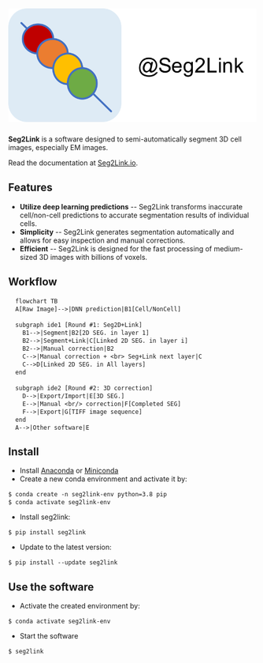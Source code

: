 # ![icon](docs/pics/icon.svg)

**Seg2Link** is a software designed to semi-automatically segment 3D cell images, especially EM images. 

Read the documentation at [Seg2Link.io]().

## Features
- **Utilize deep learning predictions** -- Seg2Link transforms inaccurate cell/non-cell predictions to accurate segmentation results of individual cells.
- **Simplicity** -- Seg2Link generates segmentation automatically and allows for easy inspection and manual corrections.
- **Efficient** -- Seg2Link is designed for the fast processing of medium-sized 3D images with billions of voxels.
  
## Workflow
```mermaid
  flowchart TB
  A[Raw Image]-->|DNN prediction|B1[Cell/NonCell]

  subgraph ide1 [Round #1: Seg2D+Link]
    B1-->|Segment|B2[2D SEG. in layer 1]
    B2-->|Segment+Link|C[Linked 2D SEG. in layer i]
    B2-->|Manual correction|B2
    C-->|Manual correction + <br> Seg+Link next layer|C
    C-->D[Linked 2D SEG. in All layers]
  end

  subgraph ide2 [Round #2: 3D correction]
    D-->|Export/Import|E[3D SEG.]
    E-->|Manual <br/> correction|F[Completed SEG]
    F-->|Export|G[TIFF image sequence]
  end
  A-->|Other software|E
```

## Install
- Install [Anaconda](https://www.anaconda.com/products/individual) 
  or [Miniconda](https://conda.io/miniconda.html)
- Create a new conda environment and activate it by:
```console
$ conda create -n seg2link-env python=3.8 pip
$ conda activate seg2link-env
```
- Install seg2link:
```console
$ pip install seg2link
```
- Update to the latest version:
```console
$ pip install --update seg2link
```

## Use the software
- Activate the created environment by:
```console
$ conda activate seg2link-env
```
- Start the software
```console
$ seg2link
```
